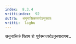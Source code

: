 ```yaml
---
index:  8.3.4
vrittiindex:  92
sutra:  अनुनासिकात्परोऽनुस्वारः
vritti:  laghu 
---
```


अनुनासिकं विहाय रोः पूर्वस्मात्परोऽनुस्वारागमः..

